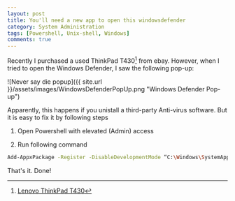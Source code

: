 ```yaml
---
layout: post
title: You'll need a new app to open this windowsdefender
category: System Administration
tags: [Powershell, Unix-shell, Windows]
comments: true
---
```


Recently I purchased a used ThinkPad T430[^fn1] from ebay. However, when I tried to open the Windows Defender, I saw the following pop-up:

![Never say die popup]({{ site.url }}/assets/images/WindowsDefenderPopUp.png "Windows Defender Pop-up")

Apparently, this happens if you unistall a third-party Anti-virus software. But it is easy to fix it by following steps

1. Open Powershell with elevated (Admin) access

2. Run following command

``` sh
Add-AppxPackage -Register -DisableDevelopmentMode “C:\Windows\SystemApps\Microsoft.Windows.SecHealthUI_cw5n1h2txyewy\AppXManifest.xml”
```

That's it. Done!

[^fn1]: [Lenovo ThinkPad T430](https://www.lenovo.com/us/en/laptops/thinkpad/t-series/t430/)
